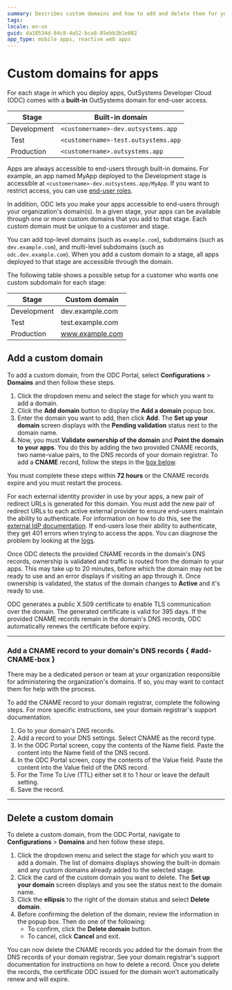 ```yaml
---
summary: Describes custom domains and how to add and delete them for your apps.
tags: 
locale: en-us
guid: da18534d-84c8-4a52-bca8-85ebb3b1e082
app_type: mobile apps, reactive web apps
---
```


# Custom domains for apps

For each stage in which you deploy apps, OutSystems Developer Cloud (ODC) comes with a **built-in** OutSystems domain for end-user access.


| Stage       | Built-in domain                      |
| ----------- | ------------------------------------ |
| Development | `<customername>-dev.outsystems.app`  |
| Test        | `<customername>-test.outsystems.app` |
| Production  | `<customername>.outsystems.app`      |

Apps are always accessible to end-users through built-in domains. For example, an app named MyApp deployed to the Development stage is accessible at `<customername>-dev.outsystems.app/MyApp`. If you want to restrict access, you can use [end-user roles](building-apps/secure-app-with-roles.md).

In addition, ODC lets you make your apps accessible to end-users through your organization's domain(s). In a given stage, your apps can be available through one or more custom domains that you add to that stage. Each custom domain must be unique to a customer and stage.

You can add top-level domains (such as `example.com`), subdomains (such as `dev.example.com`), and multi-level subdomains (such as `odc.dev.example.com`). When you add a custom domain to a stage, all apps deployed to that stage are accessible through the domain.

The following table shows a possible setup for a customer who wants one custom subdomain for each stage:

| Stage       | Custom domain    |
| ----------- | ---------------- |
| Development | dev.example.com  |
| Test        | test.example.com |
| Production  | www.example.com  |

## Add a custom domain

To add a custom domain, from the ODC Portal, select **Configurations** > **Domains** and then follow these steps.

1. Click the dropdown menu and select the stage for which you want to add a domain.
1. Click the **Add domain** button to display the **Add a domain** popup box.
1. Enter the domain you want to add, then click **Add**. The **Set up your domain** screen displays with the **Pending validation** status next to the domain name.
1. Now, you must **Validate ownership of the domain** and **Point the domain to your apps**. You do this by adding the two provided CNAME records, two name-value pairs, to the DNS records of your domain registrar. To add a **CNAME** record, follow the steps in the [box below](#add-CNAME-box).

<div class="warning" markdown="1">

You must complete these steps within **72 hours** or the CNAME records expire and you must restart the process.

</div>

<div class="info" markdown="1">

For each external identity provider in use by your apps, a new pair of redirect URLs is generated for this domain. You must add the new pair of redirect URLs to each active external provider to ensure end-users maintain the ability to authenticate. For information on how to do this, see the [external IdP documentation](./external-idps.md#apply-an-external-idp). If end-users lose their ability to authenticate, they get 401 errors when trying to access the apps. You can diagnose the problem by looking at the [logs](../eap/monitor-apps.md#logs).

</div>

Once ODC detects the provided CNAME records in the domain's DNS records, ownership is validated and traffic is routed from the domain to your apps. This may take up to 20 minutes, before which the domain may not be ready to use and an error displays if visiting an app through it. Once ownership is validated, the status of the domain changes to **Active** and it's ready to use.

ODC generates a public X.509 certificate to enable TLS communication over the domain. The generated certificate is valid for 395 days. If the provided CNAME records remain in the domain's DNS records, ODC automatically renews the certificate before expiry.

---

### Add a CNAME record to your domain's DNS records  { #add-CNAME-box }

<div class="info" markdown="1">

There may be a dedicated person or team at your organization responsible for administering the organization's domains. If so, you may want to contact them for help with the process.

</div>

To add the CNAME record to your domain registrar, complete the following steps. For more specific instructions, see your domain registrar's support documentation.

1. Go to your domain's DNS records.
1. Add a record to your DNS settings. Select CNAME as the record type.
1. In the ODC Portal screen, copy the contents of the Name field. Paste the content into the Name field of the DNS record.
1. In the ODC Portal screen, copy the contents of the Value field. Paste the content into the Value field of the DNS record.
1. For the Time To Live (TTL) either set it to 1 hour or leave the default setting.
1. Save the record.

---

## Delete a custom domain

To delete a custom domain, from the ODC Portal, navigate to **Configurations** > **Domains** and hen follow these steps.

1. Click the dropdown menu and select the stage for which you want to add a domain. The list of domains displays showing the built-in domain and any custom domains already added to the selected stage.
1. Click the card of the custom domain you want to delete. The **Set up your domain** screen displays and you see the status next to the domain name.
1. Click the **ellipsis** to the right of the domain status and select **Delete domain**.
1. Before confirming the deletion of the domain, review the information in the popup box. Then do one of the following:
     * To confirm, click the **Delete domain** button.
     * To cancel, click **Cancel** and exit.

<div class="info" markdown="1">

You can now delete the CNAME records you added for the domain from the DNS records of your domain registrar. See your domain registrar's support documentation for instructions on how to delete a record. Once you delete the records, the certificate ODC issued for the domain won't automatically renew and will expire.

</div>
